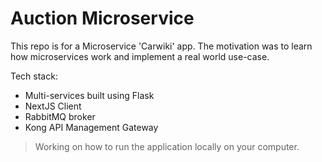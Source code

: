 # Auction Microservice

This repo is for a Microservice 'Carwiki' app. The motivation was to learn how microservices work and implement a real world use-case.

Tech stack:
- Multi-services built using Flask
- NextJS Client
- RabbitMQ broker
- Kong API Management Gateway 

> Working on how to run the application locally on your computer. 
